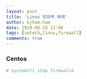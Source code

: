 ```yaml
---
layout: post
title: 'Linux 방화벽 해제'
author: kjham.ham
date: 2019-08-28 13:00
tags: [swtech,linux,firewall]
comments: true
---
```


### Centos  
~~~sh
# systemctl stop firewalld
~~~
